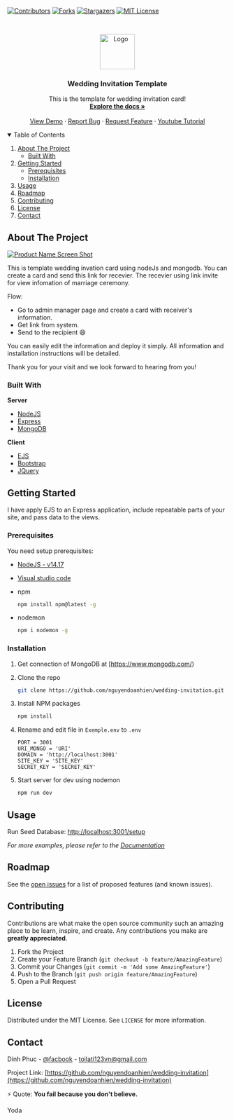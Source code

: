 
[![Contributors][contributors-shield]][contributors-url]
[![Forks][forks-shield]][forks-url]
[![Stargazers][stars-shield]][stars-url]
[![MIT License][license-shield]][license-url] 



<!-- PROJECT LOGO -->
<br />
<p align="center">
  <a href="/assets/images/shortcut-icon.jpg">
    <img src="/assets/images/shortcut-icon.jpg" alt="Logo" width="80" height="80">
  </a>

  <h3 align="center">Wedding Invitation Template</h3>

  <p align="center">
    This is the template for wedding invitation card!
    <br />
    <a href="https://github.com/nguyendoanhien/wedding-invitation/wiki"><strong>Explore the docs »</strong></a>
    <br />
    <br />
    <a href="https://truchien-wedding-invitation-ed72dc20e402.herokuapp.com/">View Demo</a>
    ·
    <a href="https://github.com/nguyendoanhien/wedding-invitation/issues">Report Bug</a>
    ·
    <a href="https://github.com/nguyendoanhien/wedding-invitation/issues">Request Feature</a>
    ·
    <a href="https://www.youtube.com/playlist?list=PLftwn3qtQFO2BTKQnC4cK60ibvydPBNh6">Youtube Tutorial</a>
  </p>
</p>



<!-- TABLE OF CONTENTS -->
<details open="open">
  <summary>Table of Contents</summary>
  <ol>
    <li>
      <a href="#about-the-project">About The Project</a>
      <ul>
        <li><a href="#built-with">Built With</a></li>
      </ul>
    </li>
    <li>
      <a href="#getting-started">Getting Started</a>
      <ul>
        <li><a href="#prerequisites">Prerequisites</a></li>
        <li><a href="#installation">Installation</a></li>
      </ul>
    </li>
    <li><a href="#usage">Usage</a></li>
    <li><a href="#roadmap">Roadmap</a></li>
    <li><a href="#contributing">Contributing</a></li>
    <li><a href="#license">License</a></li>
    <li><a href="#contact">Contact</a></li> 
  </ol>
</details>



<!-- ABOUT THE PROJECT -->
## About The Project
[![Product Name Screen Shot][product-screenshot]](https://sal-wedding-invitation.herokuapp.com/)

This is template wedding invation card  using nodeJs and mongodb. You can create a card and send this link for recevier.
The recevier using link invite for view infomation of marriage ceremony.

Flow:
* Go to admin manager page and create a card with receiver's information.
* Get link from system.
* Send to the recipient :smile:

You can easily edit the information and deploy it simply. All information and installation instructions will be detailed.

Thank you for your visit and we look forward to hearing from you!

### Built With

**Server**
* [NodeJS](https://nodejs.org)
* [Express](https://expressjs.com)
* [MongoDB](https://www.mongodb.com)

**Client**
* [EJS](https://ejs.co)
* [Bootstrap](https://getbootstrap.com)
* [JQuery](https://jquery.com)



<!-- GETTING STARTED -->
## Getting Started

I have apply EJS to an Express application, include repeatable parts of your site, and pass data to the views.

### Prerequisites

You need setup prerequisites: 
*   [NodeJS - v14.17](https://nodejs.org/dist/v14.17.0/node-v14.17.0-x64.msi)
*   [Visual studio code](https://code.visualstudio.com/)

* npm
  ```sh
  npm install npm@latest -g
  ```
* nodemon
  ```sh
  npm i nodemon -g
  ```
  
### Installation

1. Get connection of MongoDB at [https://www.mongodb.com/)
2. Clone the repo
   ```sh
   git clone https://github.com/nguyendoanhien/wedding-invitation.git
   ```
3. Install NPM packages
   ```sh
   npm install
   ```
4. Rename and edit file in `Exemple.env` to `.env`

   ```env
   PORT = 3001
   URI_MONGO = 'URI'
   DOMAIN = 'http://localhost:3001'
   SITE_KEY = 'SITE_KEY'
   SECRET_KEY = 'SECRET_KEY'
   ```
5. Start server
    for dev using nodemon
   ```sh
   npm run dev
   ```


<!-- USAGE EXAMPLES -->
## Usage
Run Seed Database: [http://localhost:3001/setup](http://localhost:3001/setup) 

_For more examples, please refer to the [Documentation](https://github.com/nguyendoanhien/wedding-invitation/wiki)_



<!-- ROADMAP -->
## Roadmap

See the [open issues](https://github.com/nguyendoanhien/wedding-invitation/issues) for a list of proposed features (and known issues).



<!-- CONTRIBUTING -->
## Contributing

Contributions are what make the open source community such an amazing place to be learn, inspire, and create. Any contributions you make are **greatly appreciated**.

1. Fork the Project
2. Create your Feature Branch (`git checkout -b feature/AmazingFeature`)
3. Commit your Changes (`git commit -m 'Add some AmazingFeature'`)
4. Push to the Branch (`git push origin feature/AmazingFeature`)
5. Open a Pull Request



<!-- LICENSE -->
## License

Distributed under the MIT License. See `LICENSE` for more information.



<!-- CONTACT -->
## Contact

Dinh Phuc - [@facbook](https://fb.com/toilati123vn) - toilati123vn@gmail.com

Project Link: [https://github.com/nguyendoanhien/wedding-invitation](https://github.com/nguyendoanhien/wedding-invitation)



<!-- MARKDOWN LINKS & IMAGES -->
<!-- https://www.markdownguide.org/basic-syntax/#reference-style-links -->
[contributors-shield]: https://img.shields.io/github/contributors/nguyendoanhien/wedding-invitation.svg?style=for-the-badge
[contributors-url]: https://github.com/nguyendoanhien/wedding-invitation/graphs/contributors
[forks-shield]: https://img.shields.io/github/forks/nguyendoanhien/wedding-invitation.svg?style=for-the-badge
[forks-url]: https://github.com/nguyendoanhien/wedding-invitation/network/members
[stars-shield]: https://img.shields.io/github/stars/nguyendoanhien/wedding-invitation.svg?style=for-the-badge
[stars-url]: https://github.com/nguyendoanhien/wedding-invitation/stargazers
[issues-shield]: https://img.shields.io/github/issues/nguyendoanhien/wedding-invitation.svg?style=for-the-badge
[issues-url]: https://github.comnguyendoanhien/wedding-invitation/issues
[license-shield]: https://img.shields.io/github/license/nguyendoanhien/wedding-invitation.svg?style=for-the-badge
[license-url]: https://github.com/nguyendoanhien/wedding-invitation/blob/main/LICENSE.txt
[product-screenshot]: https://i.imgur.com/DvZFMtY.png

⚡ Quote: 
**You fail because you don't believe.**

Yoda